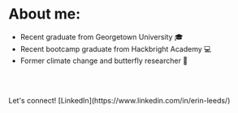 
<p align="center">
  <h1>About me:</h1>
  <ul>
  <li><div>Recent graduate from Georgetown University 🎓</div></li>
  <li><div>Recent bootcamp graduate from Hackbright Academy 💻 </div></li>
  <li><div>Former climate change and butterfly researcher 🦋</div></li>
  <div>
   </ul>
  <br><br>
</p>
Let's connect! [LinkedIn](https://www.linkedin.com/in/erin-leeds/)
<!--
**erinleeds11/erinleeds11** is a ✨ _special_ ✨ repository because its `README.md` (this file) appears on your GitHub profile.

Here are some ideas to get you started:
<p align="center">
  <h1>Erin Leeds</h1><br>
  <a href="#">Link 1</a> |
  <a href="#">Link 2</a> |
  <a href="#">Link 3</a>
  <br><br>
  <img src="http://s.4cdn.org/image/title/105.gif">
</p>
- 🔭 I’m currently working on ...
- 🌱 I’m currently learning ...
- 👯 I’m looking to collaborate on ...
- 🤔 I’m looking for help with ...
- 💬 Ask me about ...
- 📫 How to reach me: ...
- 😄 Pronouns: ...
- ⚡ Fun fact: ...
-->
